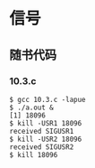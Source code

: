 # 信号

## 随书代码

### 10.3.c

```shell
$ gcc 10.3.c -lapue
$ ./a.out &
[1] 18096
$ kill -USR1 18096
received SIGUSR1
$ kill -USR2 18096
received SIGUSR2
$ kill 18096
```